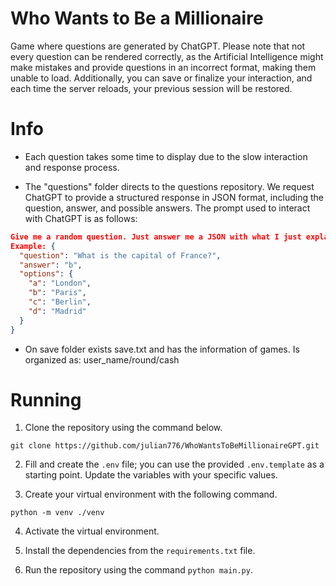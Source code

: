 # Who Wants to Be a Millionaire

Game where questions are generated by ChatGPT. Please note that not every question can be rendered correctly, as the Artificial Intelligence might make mistakes and provide questions in an incorrect format, making them unable to load. Additionally, you can save or finalize your interaction, and each time the server reloads, your previous session will be restored.

# Info

* Each question takes some time to display due to the slow interaction and response process.

* The "questions" folder directs to the questions repository. We request ChatGPT to provide a structured response in JSON format, including the question, answer, and possible answers. The prompt used to interact with ChatGPT is as follows: 

```JSON
Give me a random question. Just answer me a JSON with what I just explained to you. Don't greet me, don't thank me, don't say anything extra. Answer in Spanish.
Example: {
  "question": "What is the capital of France?",
  "answer": "b",
  "options": {
    "a": "London",
    "b": "Paris",
    "c": "Berlin",
    "d": "Madrid"
  }
}
```

* On save folder exists save.txt and has the information of games.
Is organized as: user_name/round/cash

# Running

1. Clone the repository using the command below.

`git clone https://github.com/julian776/WhoWantsToBeMillionaireGPT.git`

2. Fill and create the `.env` file; you can use the provided `.env.template` as a starting point. Update the variables with your specific values.

3. Create your virtual environment with the following command.

`python -m venv ./venv`

4. Activate the virtual environment.

5. Install the dependencies from the `requirements.txt` file.

5. Run the repository using the command `python main.py`.
